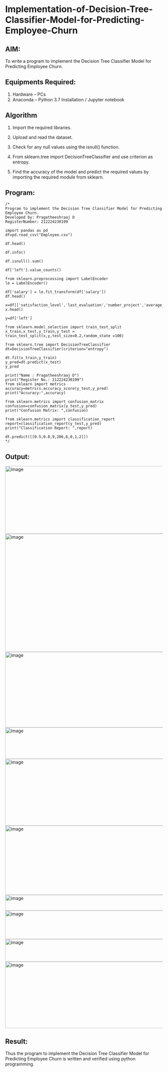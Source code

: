 # Implementation-of-Decision-Tree-Classifier-Model-for-Predicting-Employee-Churn

## AIM:
To write a program to implement the Decision Tree Classifier Model for Predicting Employee Churn.

## Equipments Required:
1. Hardware – PCs
2. Anaconda – Python 3.7 Installation / Jupyter notebook

## Algorithm
1. Import the required libraries.

2. Upload and read the dataset.

3. Check for any null values using the isnull() function.

4. From sklearn.tree import DecisionTreeClassifier and use criterion as entropy.

5. Find the accuracy of the model and predict the required values by importing the required module from sklearn.

## Program:
```
/*
Program to implement the Decision Tree Classifier Model for Predicting Employee Churn.
Developed by: Pragatheeshraaj D
RegisterNumber: 212224230199

import pandas as pd
df=pd.read_csv("Employee.csv")

df.head()

df.info()

df.isnull().sum()

df['left'].value_counts()

from sklearn.preprocessing import LabelEncoder
le = LabelEncoder()

df['salary'] = le.fit_transform(df['salary'])
df.head()

x=df[['satisfaction_level','last_evaluation','number_project','average_montly_hours','time_spend_company','Work_accident','promotion_last_5years','salary']]
x.head()

y=df['left']

from sklearn.model_selection import train_test_split
x_train,x_test,y_train,y_test = train_test_split(x,y,test_size=0.2,random_state =100)

from sklearn.tree import DecisionTreeClassifier
dt=DecisionTreeClassifier(criterion="entropy")

dt.fit(x_train,y_train)
y_pred=dt.predict(x_test)
y_pred

print("Name : Pragatheeshraaj D")
print("Register No.: 212224230199")
from sklearn import metrics
accuracy=metrics.accuracy_score(y_test,y_pred)
print("Accuracy:",accuracy)

from sklearn.metrics import confusion_matrix
confusion=confusion_matrix(y_test,y_pred)
print("Confusion Matrix: ",confusion)

from sklearn.metrics import classification_report
report=classification_report(y_test,y_pred)
print("Classification Report: ",report)

dt.predict([[0.5,0.8,9,206,6,0,1,2]])
*/
```

## Output:
<img width="1217" height="216" alt="image" src="https://github.com/user-attachments/assets/066438f9-c144-429d-9e15-01636995b0ee" />
<img width="1240" height="377" alt="image" src="https://github.com/user-attachments/assets/a38146ae-ba16-4675-964c-7d6492f2b668" />
<img width="1263" height="241" alt="image" src="https://github.com/user-attachments/assets/f5aedfed-8e4f-44ca-b790-a1e5de0d76af" />
<img width="1235" height="100" alt="image" src="https://github.com/user-attachments/assets/a359db22-0495-4790-a6f6-39e57ad0af6f" />
<img width="1214" height="213" alt="image" src="https://github.com/user-attachments/assets/6a48ec4d-2465-4912-b639-da3d1f343cce" />
<img width="1240" height="221" alt="image" src="https://github.com/user-attachments/assets/bfb2ef90-30b6-4a83-ba6a-a20045e8b401" />
<img width="1240" height="50" alt="image" src="https://github.com/user-attachments/assets/fc0f0d39-2b95-43e3-949c-ed727b1a6f08" />
<img width="1246" height="91" alt="image" src="https://github.com/user-attachments/assets/a02a4aa7-755f-416f-8b34-1e5596bf99fe" />
<img width="1247" height="72" alt="image" src="https://github.com/user-attachments/assets/fd562032-6124-49ff-9ae3-7511387490c5" />
<img width="1250" height="212" alt="image" src="https://github.com/user-attachments/assets/3044333f-d1c2-4d78-810b-ba17a2b81f14" />





## Result:
Thus the program to implement the  Decision Tree Classifier Model for Predicting Employee Churn is written and verified using python programming.

